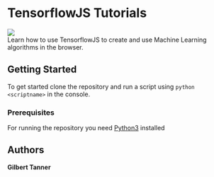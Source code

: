 # TensorflowJS Tutorials
![](https://js.tensorflow.org/images/TF_JS_lockup.png)  
Learn how to use TensorflowJS to create and use Machine Learning algorithms in the browser.


## Getting Started

To get started clone the repository and run a script using `python <scriptname>` in the console.

### Prerequisites

For running the repository you need [Python3](https://www.python.org/) installed

## Authors

 **Gilbert Tanner**
